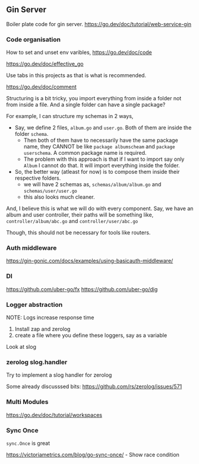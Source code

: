 
## Gin Server

Boiler plate code for gin server.
https://go.dev/doc/tutorial/web-service-gin

### Code organisation

How to set and unset env varibles, https://go.dev/doc/code

https://go.dev/doc/effective_go

Use tabs in this projects as that is what is recommended.

https://go.dev/doc/comment

Structuring is a bit tricky, you import everything from inside a folder not from inside a file. And a single folder can have a single package?

For example, I can structure my schemas in 2 ways,
- Say, we define 2 files, `album.go` and `user.go`. Both of them are inside the folder `schema`.
  - Then both of them have to necessarily have the same package name, they CANNOT be like `package albumscheam` and `package userschema`. A common package name is required.
  - The problem with this approach is that if I want to import say only `Album` I cannot do that. It will import everything inside the folder.
- So, the better way (atleast for now) is to compose them inside their respective folders.
  - we will have 2 schemas as, `schemas/album/album.go` and `schemas/user/user.go`
  - this also looks much cleaner.

And, I believe this is what we will do with every component. Say, we have an album and user controller, their paths will be something like, `controller/album/abc.go` and `controller/user/abc.go`

Though, this should not be necessary for tools like routers.

### Auth middleware

https://gin-gonic.com/docs/examples/using-basicauth-middleware/

### DI

https://github.com/uber-go/fx
https://github.com/uber-go/dig

### Logger abstraction

NOTE: Logs increase response time

1. Install zap and zerolog
2. create a file where you define these loggers, say as a variable

Look at slog

### zerolog slog.handler

Try to implement a slog handler for zerolog

Some already discusssed bits: https://github.com/rs/zerolog/issues/571


### Multi Modules
https://go.dev/doc/tutorial/workspaces


### Sync Once

`sync.Once` is great

https://victoriametrics.com/blog/go-sync-once/ - Show race condition
